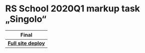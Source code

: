 # RS School 2020Q1 markup task „Singolo“

| Final | 
| - |
| **[Full site deploy](https://GoldenkovVitali.github.io/Singolo)** | 

